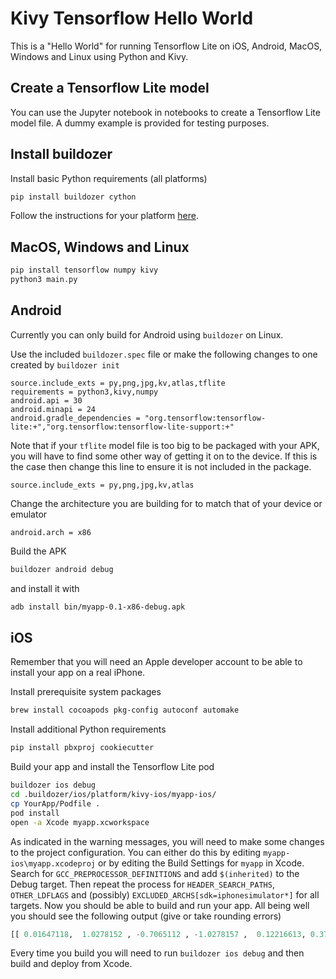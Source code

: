 # Kivy Tensorflow Hello World

This is a "Hello World" for running Tensorflow Lite on iOS, Android, MacOS, Windows and Linux using Python and Kivy.

## Create a Tensorflow Lite model

You can use the Jupyter notebook in notebooks to create a Tensorflow Lite model file. A dummy example is provided for testing purposes.

## Install buildozer

Install basic Python requirements (all platforms)

```bash
pip install buildozer cython
```

Follow the instructions for your platform [here](https://pypi.org/project/buildozer/).

## MacOS, Windows and Linux

```bash
pip install tensorflow numpy kivy
python3 main.py
```

## Android

Currently you can only build for Android using `buildozer` on Linux.

Use the included `buildozer.spec` file or make the following changes to one created by `buildozer init`

```
source.include_exts = py,png,jpg,kv,atlas,tflite
requirements = python3,kivy,numpy
android.api = 30
android.minapi = 24
android.gradle_dependencies = "org.tensorflow:tensorflow-lite:+","org.tensorflow:tensorflow-lite-support:+"
```

Note that if your `tflite` model file is too big to be packaged with your APK, you will have to find some other way of getting it on to the device. If this is the case then change this line to ensure it is not included in the package.

```
source.include_exts = py,png,jpg,kv,atlas
```

Change the architecture you are building for to match that of your device or emulator

```
android.arch = x86
```

Build the APK

```bash
buildozer android debug
```

and install it with

```bash
adb install bin/myapp-0.1-x86-debug.apk
```

## iOS

Remember that you will need an Apple developer account to be able to install your app on a real iPhone.

Install prerequisite system packages

```bash
brew install cocoapods pkg-config autoconf automake
```

Install additional Python requirements

```bash
pip install pbxproj cookiecutter
```

Build your app and install the Tensorflow Lite pod

```bash
buildozer ios debug
cd .buildozer/ios/platform/kivy-ios/myapp-ios/
cp YourApp/Podfile .
pod install
open -a Xcode myapp.xcworkspace
```

As indicated in the warning messages, you will need to make some changes to the project configuration. You can either do this by editing `myapp-ios\myapp.xcodeproj` or by editing the Build Settings for `myapp` in Xcode. Search for `GCC_PREPROCESSOR_DEFINITIONS` and add `$(inherited)` to the Debug target. Then repeat the process for `HEADER_SEARCH_PATHS`, `OTHER_LDFLAGS` and (possibly) `EXCLUDED_ARCHS[sdk=iphonesimulator*]` for all targets. Now you should be able to build and run your app. All being well you should see the following output (give or take rounding errors)

```python
[[ 0.01647118,  1.0278152 , -0.7065112 , -1.0278157 ,  0.12216613, 0.37980393,  0.5839217 , -0.04283606, -0.04240461, -0.58534086 ]]
```

Every time you build you will need to run `buildozer ios debug` and then build and deploy from Xcode.
